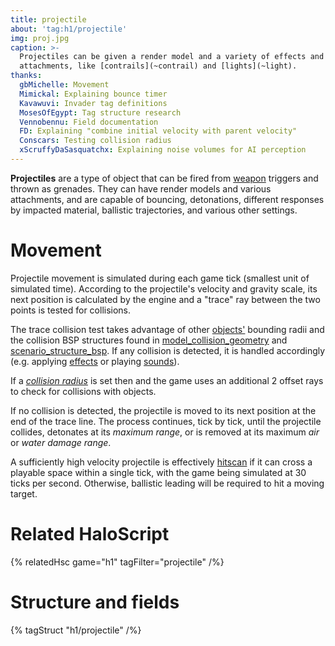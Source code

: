 ```yaml
---
title: projectile
about: 'tag:h1/projectile'
img: proj.jpg
caption: >-
  Projectiles can be given a render model and a variety of effects and
  attachments, like [contrails](~contrail) and [lights](~light).
thanks:
  gbMichelle: Movement
  Mimickal: Explaining bounce timer
  Kavawuvi: Invader tag definitions
  MosesOfEgypt: Tag structure research
  Vennobennu: Field documentation
  FD: Explaining "combine initial velocity with parent velocity"
  Conscars: Testing collision radius
  xScruffyDaSasquatchx: Explaining noise volumes for AI perception
---
```

**Projectiles** are a type of object that can be fired from [weapon](~) triggers and thrown as grenades. They can have render models and various attachments, and are capable of bouncing, detonations, different responses by impacted material, ballistic trajectories, and various other settings.

# Movement
Projectile movement is simulated during each game tick (smallest unit of simulated time). According to the projectile's velocity and gravity scale, its next position is calculated by the engine and a "trace" ray between the two points is tested for collisions.

The trace collision test takes advantage of other [objects'](~object) bounding radii and the collision BSP structures found in [model_collision_geometry](~) and [scenario_structure_bsp](~). If any collision is detected, it is handled accordingly (e.g. applying [effects](~effect) or playing [sounds](~sound)).

If a _[collision radius](#tag-field-collision-radius)_ is set then and the game uses an additional 2 offset rays to check for collisions with objects.

If no collision is detected, the projectile is moved to its next position at the end of the trace line. The process continues, tick by tick, until the projectile collides, detonates at its _maximum range_, or is removed at its maximum _air_ or _water damage range_.

A sufficiently high velocity projectile is effectively [hitscan][] if it can cross a playable space within a single tick, with the game being simulated at 30 ticks per second. Otherwise, ballistic leading will be required to hit a moving target.

# Related HaloScript
{% relatedHsc game="h1" tagFilter="projectile" /%}

# Structure and fields

{% tagStruct "h1/projectile" /%}


[hitscan]: https://en.wikipedia.org/wiki/Hitscan